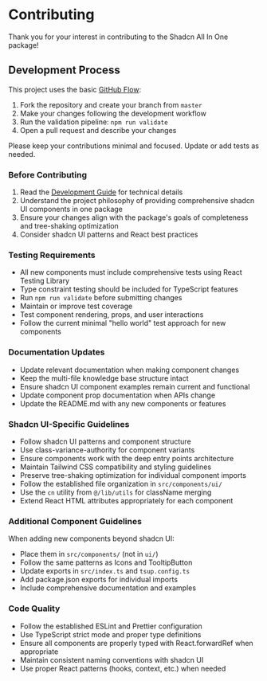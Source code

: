 # Contributing

Thank you for your interest in contributing to the Shadcn All In One package!

## Development Process

This project uses the basic [GitHub Flow](https://guides.github.com/introduction/flow/):

1. Fork the repository and create your branch from `master`
2. Make your changes following the development workflow
3. Run the validation pipeline: `npm run validate`
4. Open a pull request and describe your changes

Please keep your contributions minimal and focused. Update or add tests as needed.

### Before Contributing

1. Read the [Development Guide](packages/shadcn-all-in-one/DEVELOPMENT.md) for technical details
2. Understand the project philosophy of providing comprehensive shadcn UI components in one package
3. Ensure your changes align with the package's goals of completeness and tree-shaking optimization
4. Consider shadcn UI patterns and React best practices

### Testing Requirements

- All new components must include comprehensive tests using React Testing Library
- Type constraint testing should be included for TypeScript features
- Run `npm run validate` before submitting changes
- Maintain or improve test coverage
- Test component rendering, props, and user interactions
- Follow the current minimal "hello world" test approach for new components

### Documentation Updates

- Update relevant documentation when making component changes
- Keep the multi-file knowledge base structure intact
- Ensure shadcn UI component examples remain current and functional
- Update component prop documentation when APIs change
- Update the README.md with any new components or features

### Shadcn UI-Specific Guidelines

- Follow shadcn UI patterns and component structure
- Use class-variance-authority for component variants
- Ensure components work with the deep entry points architecture
- Maintain Tailwind CSS compatibility and styling guidelines
- Preserve tree-shaking optimization for individual component imports
- Follow the established file organization in `src/components/ui/`
- Use the `cn` utility from `@/lib/utils` for className merging
- Extend React HTML attributes appropriately for each component

### Additional Component Guidelines

When adding new components beyond shadcn UI:

- Place them in `src/components/` (not in `ui/`)
- Follow the same patterns as Icons and TooltipButton
- Update exports in `src/index.ts` and `tsup.config.ts`
- Add package.json exports for individual imports
- Include comprehensive documentation and examples

### Code Quality

- Follow the established ESLint and Prettier configuration
- Use TypeScript strict mode and proper type definitions
- Ensure all components are properly typed with React.forwardRef when appropriate
- Maintain consistent naming conventions with shadcn UI
- Use proper React patterns (hooks, context, etc.) when needed
